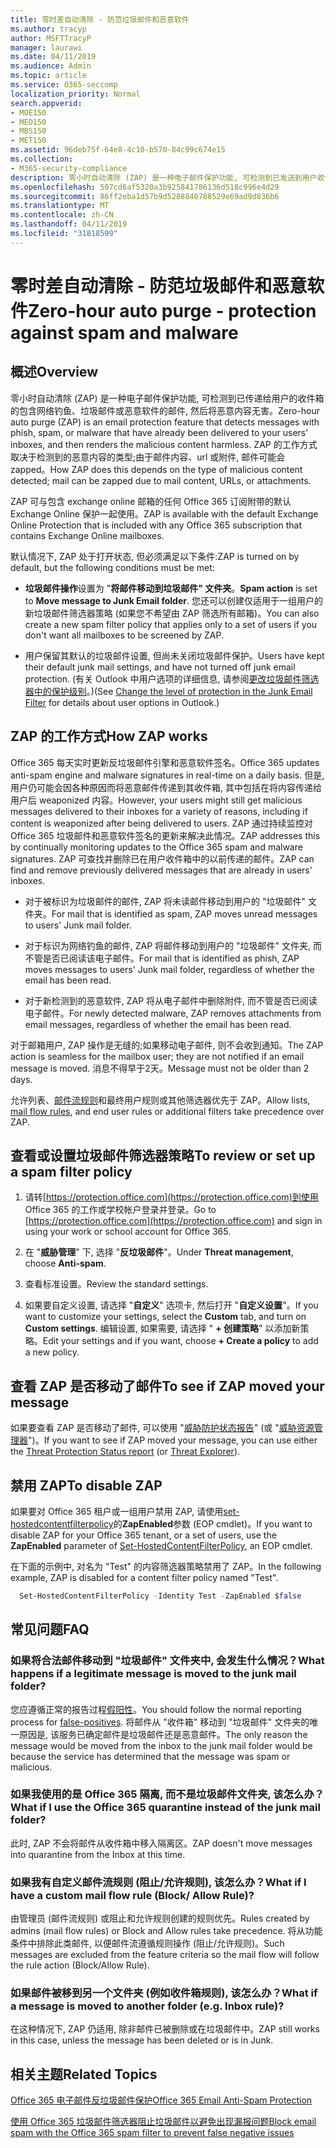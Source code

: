 ```yaml
---
title: 零时差自动清除 - 防范垃圾邮件和恶意软件
ms.author: tracyp
author: MSFTTracyP
manager: laurawi
ms.date: 04/11/2019
ms.audience: Admin
ms.topic: article
ms.service: O365-seccomp
localization_priority: Normal
search.appverid:
- MOE150
- MED150
- MBS150
- MET150
ms.assetid: 96deb75f-64e8-4c10-b570-84c99c674e15
ms.collection:
- M365-security-compliance
description: 零小时自动清除 (ZAP) 是一种电子邮件保护功能, 可检测到已发送到用户收件箱的垃圾邮件或恶意软件的邮件, 然后将恶意内容无害。 ZAP 的工作方式取决于检测到的恶意内容的类型。
ms.openlocfilehash: 507cd6af5320a3b925841786136d518c996e4d29
ms.sourcegitcommit: 86ff2eba1d57b9d5288840788529e69ad9d836b6
ms.translationtype: MT
ms.contentlocale: zh-CN
ms.lasthandoff: 04/11/2019
ms.locfileid: "31818599"
---
```

# <a name="zero-hour-auto-purge---protection-against-spam-and-malware"></a><span data-ttu-id="e5460-104">零时差自动清除 - 防范垃圾邮件和恶意软件</span><span class="sxs-lookup"><span data-stu-id="e5460-104">Zero-hour auto purge - protection against spam and malware</span></span>

## <a name="overview"></a><span data-ttu-id="e5460-105">概述</span><span class="sxs-lookup"><span data-stu-id="e5460-105">Overview</span></span>

<span data-ttu-id="e5460-106">零小时自动清除 (ZAP) 是一种电子邮件保护功能, 可检测到已传递给用户的收件箱的包含网络钓鱼、垃圾邮件或恶意软件的邮件, 然后将恶意内容无害。</span><span class="sxs-lookup"><span data-stu-id="e5460-106">Zero-hour auto purge (ZAP) is an email protection feature that detects messages with phish, spam, or malware that have already been delivered to your users' inboxes, and then renders the malicious content harmless.</span></span> <span data-ttu-id="e5460-107">ZAP 的工作方式取决于检测到的恶意内容的类型;由于邮件内容、url 或附件, 邮件可能会 zapped。</span><span class="sxs-lookup"><span data-stu-id="e5460-107">How ZAP does this depends on the type of malicious content detected; mail can be zapped due to mail content, URLs, or attachments.</span></span>
  
<span data-ttu-id="e5460-108">ZAP 可与包含 exchange online 邮箱的任何 Office 365 订阅附带的默认 Exchange Online 保护一起使用。</span><span class="sxs-lookup"><span data-stu-id="e5460-108">ZAP is available with the default Exchange Online Protection that is included with any Office 365 subscription that contains Exchange Online mailboxes.</span></span>

<span data-ttu-id="e5460-109">默认情况下, ZAP 处于打开状态, 但必须满足以下条件:</span><span class="sxs-lookup"><span data-stu-id="e5460-109">ZAP is turned on by default, but the following conditions must be met:</span></span>
  
- <span data-ttu-id="e5460-110">**垃圾邮件操作**设置为 "**将邮件移动到垃圾邮件" 文件夹**。</span><span class="sxs-lookup"><span data-stu-id="e5460-110">**Spam action** is set to **Move message to Junk Email folder**.</span></span> <span data-ttu-id="e5460-111">您还可以创建仅适用于一组用户的新垃圾邮件筛选器策略 (如果您不希望由 ZAP 筛选所有邮箱)。</span><span class="sxs-lookup"><span data-stu-id="e5460-111">You can also create a new spam filter policy that applies only to a set of users if you don't want all mailboxes to be screened by ZAP.</span></span>

- <span data-ttu-id="e5460-112">用户保留其默认的垃圾邮件设置, 但尚未关闭垃圾邮件保护。</span><span class="sxs-lookup"><span data-stu-id="e5460-112">Users have kept their default junk mail settings, and have not turned off junk email protection.</span></span> <span data-ttu-id="e5460-113">(有关 Outlook 中用户选项的详细信息, 请参阅[更改垃圾邮件筛选器中的保护级别](https://support.office.com/article/change-the-level-of-protection-in-the-junk-email-filter-e89c12d8-9d61-4320-8c57-d982c8d52f6b)。)</span><span class="sxs-lookup"><span data-stu-id="e5460-113">(See [Change the level of protection in the Junk Email Filter](https://support.office.com/article/change-the-level-of-protection-in-the-junk-email-filter-e89c12d8-9d61-4320-8c57-d982c8d52f6b) for details about user options in Outlook.)</span></span> 
  
## <a name="how-zap-works"></a><span data-ttu-id="e5460-114">ZAP 的工作方式</span><span class="sxs-lookup"><span data-stu-id="e5460-114">How ZAP works</span></span>

<span data-ttu-id="e5460-115">Office 365 每天实时更新反垃圾邮件引擎和恶意软件签名。</span><span class="sxs-lookup"><span data-stu-id="e5460-115">Office 365 updates anti-spam engine and malware signatures in real-time on a daily basis.</span></span> <span data-ttu-id="e5460-116">但是, 用户仍可能会因各种原因而将恶意邮件传递到其收件箱, 其中包括在将内容传递给用户后 weaponized 内容。</span><span class="sxs-lookup"><span data-stu-id="e5460-116">However, your users might still get malicious messages delivered to their inboxes for a variety of reasons, including if content is weaponized after being delivered to users.</span></span> <span data-ttu-id="e5460-117">ZAP 通过持续监控对 Office 365 垃圾邮件和恶意软件签名的更新来解决此情况。</span><span class="sxs-lookup"><span data-stu-id="e5460-117">ZAP addresses this by continually monitoring updates to the Office 365 spam and malware signatures.</span></span> <span data-ttu-id="e5460-118">ZAP 可查找并删除已在用户收件箱中的以前传递的邮件。</span><span class="sxs-lookup"><span data-stu-id="e5460-118">ZAP can find and remove previously delivered messages that are already in users' inboxes.</span></span>

- <span data-ttu-id="e5460-119">对于被标识为垃圾邮件的邮件, ZAP 将未读邮件移动到用户的 "垃圾邮件" 文件夹。</span><span class="sxs-lookup"><span data-stu-id="e5460-119">For mail that is identified as spam, ZAP moves unread messages to users' Junk mail folder.</span></span>

- <span data-ttu-id="e5460-120">对于标识为网络钓鱼的邮件, ZAP 将邮件移动到用户的 "垃圾邮件" 文件夹, 而不管是否已阅读该电子邮件。</span><span class="sxs-lookup"><span data-stu-id="e5460-120">For mail that is identified as phish, ZAP moves messages to users' Junk mail folder, regardless of whether the email has been read.</span></span>

- <span data-ttu-id="e5460-121">对于新检测到的恶意软件, ZAP 将从电子邮件中删除附件, 而不管是否已阅读电子邮件。</span><span class="sxs-lookup"><span data-stu-id="e5460-121">For newly detected malware, ZAP removes attachments from email messages, regardless of whether the email has been read.</span></span>
  
<span data-ttu-id="e5460-122">对于邮箱用户, ZAP 操作是无缝的;如果移动电子邮件, 则不会收到通知。</span><span class="sxs-lookup"><span data-stu-id="e5460-122">The ZAP action is seamless for the mailbox user; they are not notified if an email message is moved.</span></span> <span data-ttu-id="e5460-123">消息不得早于2天。</span><span class="sxs-lookup"><span data-stu-id="e5460-123">Message must not be older than 2 days.</span></span>
  
<span data-ttu-id="e5460-124">允许列表、[邮件流规则](https://go.microsoft.com/fwlink/p/?LinkId=722755)和最终用户规则或其他筛选器优先于 ZAP。</span><span class="sxs-lookup"><span data-stu-id="e5460-124">Allow lists, [mail flow rules](https://go.microsoft.com/fwlink/p/?LinkId=722755), and end user rules or additional filters take precedence over ZAP.</span></span>
  
## <a name="to-review-or-set-up-a-spam-filter-policy"></a><span data-ttu-id="e5460-125">查看或设置垃圾邮件筛选器策略</span><span class="sxs-lookup"><span data-stu-id="e5460-125">To review or set up a spam filter policy</span></span>
  
1. <span data-ttu-id="e5460-126">请转[https://protection.office.com](https://protection.office.com)到使用 Office 365 的工作或学校帐户登录并登录。</span><span class="sxs-lookup"><span data-stu-id="e5460-126">Go to [https://protection.office.com](https://protection.office.com) and sign in using your work or school account for Office 365.</span></span>

2. <span data-ttu-id="e5460-127">在 "**威胁管理**" 下, 选择 "**反垃圾邮件**"。</span><span class="sxs-lookup"><span data-stu-id="e5460-127">Under **Threat management**, choose **Anti-spam**.</span></span>

3. <span data-ttu-id="e5460-128">查看标准设置。</span><span class="sxs-lookup"><span data-stu-id="e5460-128">Review the standard settings.</span></span>

4. <span data-ttu-id="e5460-129">如果要自定义设置, 请选择 "**自定义**" 选项卡, 然后打开 "**自定义设置**"。</span><span class="sxs-lookup"><span data-stu-id="e5460-129">If you want to customize your settings, select the **Custom** tab, and turn on **Custom settings**.</span></span> <span data-ttu-id="e5460-130">编辑设置, 如果需要, 请选择 " **+ 创建策略**" 以添加新策略。</span><span class="sxs-lookup"><span data-stu-id="e5460-130">Edit your settings and if you want, choose **+ Create a policy** to add a new policy.</span></span>

## <a name="to-see-if-zap-moved-your-message"></a><span data-ttu-id="e5460-131">查看 ZAP 是否移动了邮件</span><span class="sxs-lookup"><span data-stu-id="e5460-131">To see if ZAP moved your message</span></span>

<span data-ttu-id="e5460-132">如果要查看 ZAP 是否移动了邮件, 可以使用 "[威胁防护状态报告](view-email-security-reports.md#threat-protection-status-report)" (或 "[威胁资源管理器](use-explorer-in-security-and-compliance.md)")。</span><span class="sxs-lookup"><span data-stu-id="e5460-132">If you want to see if ZAP moved your message, you can use either the [Threat Protection Status report](view-email-security-reports.md#threat-protection-status-report) (or [Threat Explorer](use-explorer-in-security-and-compliance.md)).</span></span>

## <a name="to-disable-zap"></a><span data-ttu-id="e5460-133">禁用 ZAP</span><span class="sxs-lookup"><span data-stu-id="e5460-133">To disable ZAP</span></span>
  
<span data-ttu-id="e5460-134">如果要对 Office 365 租户或一组用户禁用 ZAP, 请使用[set-hostedcontentfilterpolicy](https://go.microsoft.com/fwlink/p/?LinkId=722758)的**ZapEnabled**参数 (EOP cmdlet)。</span><span class="sxs-lookup"><span data-stu-id="e5460-134">If you want to disable ZAP for your Office 365 tenant, or a set of users, use the **ZapEnabled** parameter of [Set-HostedContentFilterPolicy](https://go.microsoft.com/fwlink/p/?LinkId=722758), an EOP cmdlet.</span></span>

<span data-ttu-id="e5460-135">在下面的示例中, 对名为 "Test" 的内容筛选器策略禁用了 ZAP。</span><span class="sxs-lookup"><span data-stu-id="e5460-135">In the following example, ZAP is disabled for a content filter policy named "Test".</span></span>

```Powershell
  Set-HostedContentFilterPolicy -Identity Test -ZapEnabled $false
```

## <a name="faq"></a><span data-ttu-id="e5460-136">常见问题</span><span class="sxs-lookup"><span data-stu-id="e5460-136">FAQ</span></span>

### <a name="what-happens-if-a-legitimate-message-is-moved-to-the-junk-mail-folder"></a><span data-ttu-id="e5460-137">如果将合法邮件移动到 "垃圾邮件" 文件夹中, 会发生什么情况？</span><span class="sxs-lookup"><span data-stu-id="e5460-137">What happens if a legitimate message is moved to the junk mail folder?</span></span>
  
<span data-ttu-id="e5460-138">您应遵循正常的报告过程[假阳性](prevent-email-from-being-marked-as-spam.md)。</span><span class="sxs-lookup"><span data-stu-id="e5460-138">You should follow the normal reporting process for [false-positives](prevent-email-from-being-marked-as-spam.md).</span></span> <span data-ttu-id="e5460-139">将邮件从 "收件箱" 移动到 "垃圾邮件" 文件夹的唯一原因是, 该服务已确定邮件是垃圾邮件还是恶意邮件。</span><span class="sxs-lookup"><span data-stu-id="e5460-139">The only reason the message would be moved from the inbox to the junk mail folder would be because the service has determined that the message was spam or malicious.</span></span>
  
### <a name="what-if-i-use-the-office-365-quarantine-instead-of-the-junk-mail-folder"></a><span data-ttu-id="e5460-140">如果我使用的是 Office 365 隔离, 而不是垃圾邮件文件夹, 该怎么办？</span><span class="sxs-lookup"><span data-stu-id="e5460-140">What if I use the Office 365 quarantine instead of the junk mail folder?</span></span>
  
<span data-ttu-id="e5460-141">此时, ZAP 不会将邮件从收件箱中移入隔离区。</span><span class="sxs-lookup"><span data-stu-id="e5460-141">ZAP doesn't move messages into quarantine from the Inbox at this time.</span></span>
  
### <a name="what-if-i-have-a-custom-mail-flow-rule-block-allow-rule"></a><span data-ttu-id="e5460-142">如果我有自定义邮件流规则 (阻止/允许规则), 该怎么办？</span><span class="sxs-lookup"><span data-stu-id="e5460-142">What if I have a custom mail flow rule (Block/ Allow Rule)?</span></span>
  
<span data-ttu-id="e5460-143">由管理员 (邮件流规则) 或阻止和允许规则创建的规则优先。</span><span class="sxs-lookup"><span data-stu-id="e5460-143">Rules created by admins (mail flow rules) or Block and Allow rules take precedence.</span></span> <span data-ttu-id="e5460-144">将从功能条件中排除此类邮件, 以便邮件流遵循规则操作 (阻止/允许规则)。</span><span class="sxs-lookup"><span data-stu-id="e5460-144">Such messages are excluded from the feature criteria so the mail flow will follow the rule action (Block/Allow Rule).</span></span>

### <a name="what-if-a-message-is-moved-to-another-folder-eg-inbox-rule"></a><span data-ttu-id="e5460-145">如果邮件被移到另一个文件夹 (例如收件箱规则), 该怎么办？</span><span class="sxs-lookup"><span data-stu-id="e5460-145">What if a message is moved to another folder (e.g. Inbox rule)?</span></span>
<span data-ttu-id="e5460-146">在这种情况下, ZAP 仍适用, 除非邮件已被删除或在垃圾邮件中。</span><span class="sxs-lookup"><span data-stu-id="e5460-146">ZAP still works in this case, unless the message has been deleted or is in Junk.</span></span>

## <a name="related-topics"></a><span data-ttu-id="e5460-147">相关主题</span><span class="sxs-lookup"><span data-stu-id="e5460-147">Related Topics</span></span>

[<span data-ttu-id="e5460-148">Office 365 电子邮件反垃圾邮件保护</span><span class="sxs-lookup"><span data-stu-id="e5460-148">Office 365 Email Anti-Spam Protection</span></span>](anti-spam-protection.md)
  
[<span data-ttu-id="e5460-149">使用 Office 365 垃圾邮件筛选器阻止垃圾邮件以避免出现漏报问题</span><span class="sxs-lookup"><span data-stu-id="e5460-149">Block email spam with the Office 365 spam filter to prevent false negative issues</span></span>](reduce-spam-email.md)
